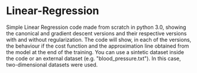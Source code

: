 # Linear-Regression
Simple Linear Regression code made from scratch in python 3.0, showing the canonical and gradient descent versions and their respective versions with and without regularization.
The code will show, in each of the versions, the behaviour if the cost function and the approximation line obtained from the model at the end of the training.
You can use a sintetic dataset inside the code or an external dataset (e.g. "blood_pressure.txt"). In this case, two-dimensional datasets were used.
